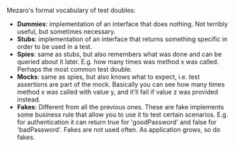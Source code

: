 Mezaro's formal vocabulary of test doubles:

- **Dummies**: implementation of an interface that does nothing. Not terribly useful, but sometimes necessary.
- **Stubs**: implementation of an interface that returns something specific in order to be used in a test.
- **Spies**: same as stubs, but also remembers what was done and can be queried about it later. E.g. how many times was method x was called. Perhaps the most common test double.
- **Mocks**: same as spies, but also knows what to expect, i.e. test assertions are part of the mock. Basically you can see how many times method x was called with value y, and it'll fail if value z was provided instead.
- **Fakes**: Different from all the previous ones. These are fake implements some business rule that allow you to use it to test certain scenarios. E.g. for authentication it can return true for 'goodPassword' and false for 'badPassword'. Fakes are not used often. As application grows, so do fakes.
